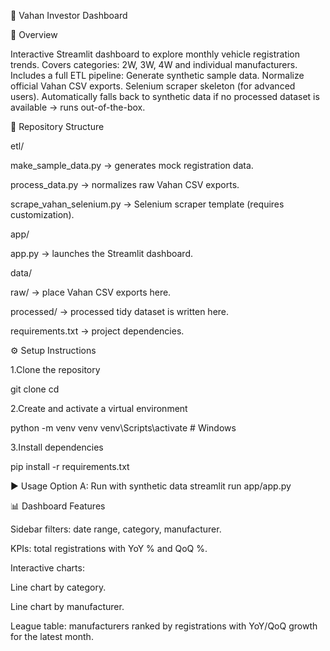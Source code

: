 🚗 Vahan Investor Dashboard

🔹 Overview

Interactive Streamlit dashboard to explore monthly vehicle registration trends.
Covers categories: 2W, 3W, 4W and individual manufacturers.
Includes a full ETL pipeline:
     Generate synthetic sample data.
     Normalize official Vahan CSV exports.
Selenium scraper skeleton (for advanced users).
Automatically falls back to synthetic data if no processed dataset is available → runs out-of-the-box.

📂 Repository Structure

etl/

make_sample_data.py → generates mock registration data.

process_data.py → normalizes raw Vahan CSV exports.

scrape_vahan_selenium.py → Selenium scraper template (requires customization).

app/

app.py → launches the Streamlit dashboard.

data/

raw/ → place Vahan CSV exports here.

processed/ → processed tidy dataset is written here.

requirements.txt → project dependencies.

⚙️ Setup Instructions

1.Clone the repository

git clone <your-repo-url>
cd <your-repo>


2.Create and activate a virtual environment

python -m venv venv
venv\Scripts\activate      # Windows


3.Install dependencies

pip install -r requirements.txt


▶️ Usage
Option A: Run with synthetic data
streamlit run app/app.py


📊 Dashboard Features

Sidebar filters: date range, category, manufacturer.

KPIs: total registrations with YoY % and QoQ %.

Interactive charts:

Line chart by category.

Line chart by manufacturer.

League table: manufacturers ranked by registrations with YoY/QoQ growth for the latest month.
